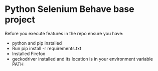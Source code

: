 # Python Selenium Behave base project

Before you execute features in the repo ensure you have:
* python and pip installed
* Run pip install -r requirements.txt
* Installed Firefox
* geckodriver installed and its location is in your environment variable PATH
